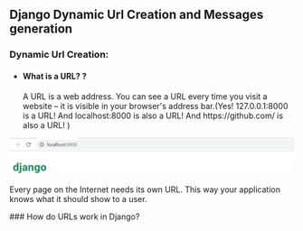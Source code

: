 ## Django Dynamic Url Creation and  Messages generation
### Dynamic Url Creation:
  - #### What is a URL? ?
    <p>A URL is a web address. You can see a URL every time you visit a website – it is visible in your browser's address bar.(Yes! 127.0.0.1:8000 is a URL! And localhost:8000 is also a URL! And https://github.com/ is also a URL! )</p>
    
<img src="urlimage.png" alt="url image"/>

  <p>Every page on the Internet needs its own URL. This way your application knows what it should show to a user.</p> 
### How do URLs work in Django?
